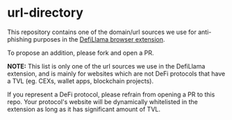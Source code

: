 # url-directory

This repository contains one of the domain/url sources we use for anti-phishing purposes in the [DefiLlama browser extension](https://chrome.google.com/webstore/detail/defillama/phgiabfbjodhgckcffppiboooeiecgeg).

To propose an addition, please fork and open a PR.

**NOTE:** This list is only one of the url sources we use in the DefiLlama extension, and is mainly for websites which are not DeFi protocols that have a TVL (eg. CEXs, wallet apps, blockchain projects).

If you represent a DeFi protocol, please refrain from opening a PR to this repo. Your protocol's website will be dynamically whitelisted in the extension as long as it has significant amount of TVL.
